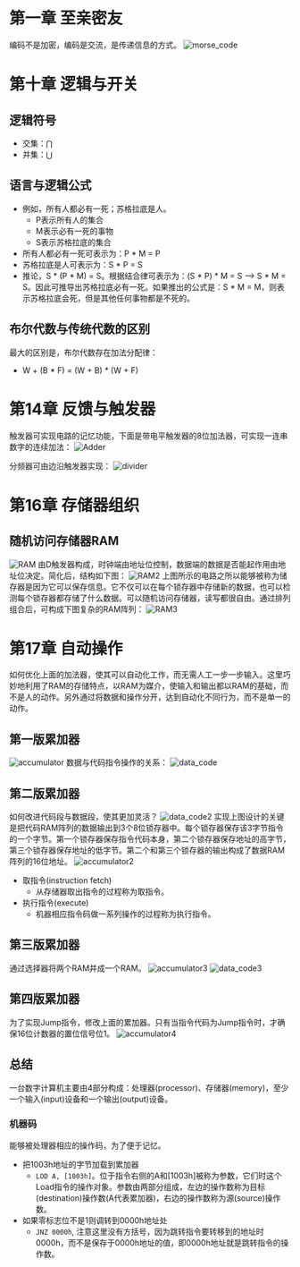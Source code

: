 # 第一章 至亲密友
编码不是加密，编码是交流，是传递信息的方式。
![morse_code](./pictures/morse_code.png)

# 第十章 逻辑与开关
## 逻辑符号
* 交集：$\bigcap$
* 并集：$\bigcup$

## 语言与逻辑公式
* 例如，所有人都必有一死；苏格拉底是人。
   * P表示所有人的集合
   * M表示必有一死的事物
   * S表示苏格拉底的集合
* 所有人都必有一死可表示为：P * M = P
* 苏格拉底是人可表示为：S * P = S
* 推论，S * (P * M) = S。根据结合律可表示为：(S * P) * M = S --> S * M = S。因此可推导出苏格拉底必有一死。如果推出的公式是：S * M = M，则表示苏格拉底会死，但是其他任何事物都是不死的。

## 布尔代数与传统代数的区别
最大的区别是，布尔代数存在加法分配律：
* W + (B * F) = (W + B) * (W + F)

# 第14章 反馈与触发器
触发器可实现电路的记忆功能，下面是带电平触发器的8位加法器，可实现一连串数字的连续加法：
![Adder](./pictures/adder.png)

分频器可由边沿触发器实现：
![divider](./pictures/divider.png)

# 第16章 存储器组织
## 随机访问存储器RAM
![RAM](./pictures/RAM.png)
由D触发器构成，时钟端由地址位控制，数据端的数据是否能起作用由地址位决定。简化后，结构如下图：
![RAM2](./pictures/RAM2.png)
上图所示的电路之所以能够被称为储存器是因为它可以保存信息。它不仅可以在每个锁存器中存储新的数据，也可以检测每个锁存器都存储了什么数据。可以随机访问存储器，读写都很自由。通过排列组合后，可构成下图复杂的RAM阵列：
![RAM3](./pictures/RAM3.png)

# 第17章 自动操作
如何优化上面的加法器，使其可以自动化工作，而无需人工一步一步输入。这里巧妙地利用了RAM的存储特点，以RAM为媒介，使输入和输出都以RAM的基础，而不是人的动作。另外通过将数据和操作分开，达到自动化不同行为，而不是单一的动作。
## 第一版累加器
![accumulator](./pictures/accumulator.png)
数据与代码指令操作的关系：
![data_code](./pictures/data_code.png)

## 第二版累加器
如何改进代码段与数据段，使其更加灵活？
![data_code2](./pictures/data_code2.png)
实现上图设计的关键是把代码RAM阵列的数据输出到3个8位锁存器中。每个锁存器保存该3字节指令的一个字节。第一个锁存器保存指令代码本身，第二个锁存器保存地址的高字节，第三个锁存器保存地址的低字节。第二个和第三个锁存器的输出构成了数据RAM阵列的16位地址。
![accumulator2](./pictures/accumulator2.png)
* 取指令(instruction fetch)
   * 从存储器取出指令的过程称为取指令。
* 执行指令(execute)
   * 机器相应指令码做一系列操作的过程称为执行指令。

## 第三版累加器
通过选择器将两个RAM并成一个RAM。
![accumulator3](./pictures/accumulator3.png)
![data_code3](./pictures/data_code3.png)

## 第四版累加器
为了实现Jump指令，修改上面的累加器。只有当指令代码为Jump指令时，才确保16位计数器的置位信号位1。
![accumulator4](./pictures/accumulator4.png)

## 总结
一台数字计算机主要由4部分构成：处理器(processor)、存储器(memory)，至少一个输入(input)设备和一个输出(output)设备。
### 机器码
能够被处理器相应的操作码，为了便于记忆。
* 把1003h地址的字节加载到累加器
   * `LOD A, [1003h]`。位于指令右侧的A和[1003h]被称为参数，它们时这个Load指令的操作对象。参数由两部分组成，左边的操作数称为目标(destination)操作数(A代表累加器)，右边的操作数称为源(source)操作数。
* 如果零标志位不是1则调转到0000h地址处
   * `JNZ 0000h`, 注意这里没有方括号，因为跳转指令要转移到的地址时0000h，而不是保存于0000h地址的值，即0000h地址就是跳转指令的操作数。


